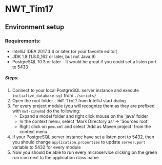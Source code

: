 # NWT_Tim17

## Environment setup

### Requirements:

* IntelliJ IDEA 2017.3.4 or later (or your favorite editor)
* JDK 1.8 (1.8.0_162 or later, but not Java 9)
* PostgreSQL 10.3 or later - It would be great if you could set a listen port to 5433

##### Steps:

1. Connect to your local PostgreSQL server instance and execute `initialize_database.sql` from `./scripts/`
2. Open the root folder - `NWT_Tim17` from IntelliJ start dialog
3. For every project module (you will recognize them as they are prefixed with `nwt-cinema`) do the following:
    * Expand a model folder and right click mouse on the 'java' folder
    * In the context menu, select 'Mark Directory as' -> 'Sources root'
    * Right click on `pom.xml` and select 'Add as Maven project' from the context menu
4. If your PostgreSQL server instance have set a listen port to 5432, then you should change `application.properties` to update `server.port` variable to 5432 for every module
5. Now you should be able to run every microservice clicking on the green run icon next to the application class name
